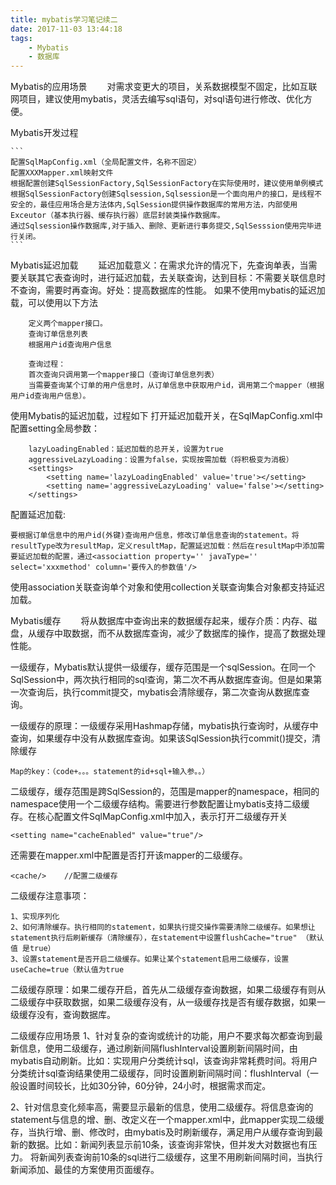 ```yaml
---
title: mybatis学习笔记续二
date: 2017-11-03 13:44:18
tags:
	- Mybatis
	- 数据库
---
```

Mybatis的应用场景
&emsp;&emsp;对需求变更大的项目，关系数据模型不固定，比如互联网项目，建议使用mybatis，灵活去编写sql语句，对sql语句进行修改、优化方便。

Mybatis开发过程
	
	```
	配置SqlMapConfig.xml（全局配置文件，名称不固定）
	配置XXXMapper.xml映射文件
	根据配置创建SqlSessionFactory,SqlSessionFactory在实际使用时，建议使用单例模式
	根据SqlSessionFactory创建Sqlsession,Sqlsession是一个面向用户的接口，是线程不安全的，最佳应用场合是方法体内,SqlSession提供操作数据库的常用方法，内部使用Exceutor（基本执行器、缓存执行器）底层封装类操作数据库。
	通过Sqlsession操作数据库,对于插入、删除、更新进行事务提交,SqlSesssion使用完毕进行关闭。
	```
<!-- more -->
Mybatis延迟加载
&emsp;&emsp;延迟加载意义：在需求允许的情况下，先查询单表，当需要关联其它表查询时，进行延迟加载，去关联查询，达到目标：不需要关联信息时不查询，需要时再查询。好处：提高数据库的性能。
如果不使用mybatis的延迟加载，可以使用以下方法

```	
	定义两个mapper接口。
	查询订单信息列表
	根据用户id查询用户信息

	查询过程：
	首次查询只调用第一个mapper接口（查询订单信息列表）
	当需要查询某个订单的用户信息时，从订单信息中获取用户id，调用第二个mapper（根据用户id查询用户信息）。
```

使用Mybatis的延迟加载，过程如下
打开延迟加载开关，在SqlMapConfig.xml中配置setting全局参数：
```	
	lazyLoadingEnabled：延迟加载的总开关，设置为true
	aggressiveLazyLoading：设置为false，实现按需加载（将积极变为消极）
	<settings>
		<setting name='lazyLoadingEnabled' value='true'></setting>
		<setting name='aggressiveLazyLoading' value='false'></setting>
	</settings>
```
配置延迟加载:
	
	要根据订单信息中的用户id(外键)查询用户信息，修改订单信息查询的statement。将resultType改为resultMap，定义resultMap，配置延迟加载：然后在resultMap中添加需要延迟加载的配置，通过<associattion property='' javaType='' select='xxxmethod' column='要传入的参数值'/>
	

使用association关联查询单个对象和使用collection关联查询集合对象都支持延迟加载。

Mybatis缓存
&emsp;&emsp;将从数据库中查询出来的数据缓存起来，缓存介质：内存、磁盘，从缓存中取数据，而不从数据库查询，减少了数据库的操作，提高了数据处理性能。

一级缓存，Mybatis默认提供一级缓存，缓存范围是一个sqlSession。在同一个SqlSession中，两次执行相同的sql查询，第二次不再从数据库查询。但是如果第一次查询后，执行commit提交，mybatis会清除缓存，第二次查询从数据库查询。

一级缓存的原理：一级缓存采用Hashmap存储，mybatis执行查询时，从缓存中查询，如果缓存中没有从数据库查询。如果该SqlSession执行commit()提交，清除缓存
	
	Map的key：（code+。。。statement的id+sql+输入参。。）

二级缓存，缓存范围是跨SqlSession的，范围是mapper的namespace，相同的namespace使用一个二级缓存结构。需要进行参数配置让mybatis支持二级缓存。在核心配置文件SqlMapConfig.xml中加入，表示打开二级缓存开关
	
	<setting name="cacheEnabled" value="true"/>

还需要在mapper.xml中配置是否打开该mapper的二级缓存。
	
	<cache/>	//配置二级缓存

二级缓存注意事项：
	
	1、实现序列化
	2、如何清除缓存。执行相同的statement，如果执行提交操作需要清除二级缓存。如果想让statement执行后刷新缓存（清除缓存），在statement中设置flushCache="true" （默认值 是true）
	3、设置statement是否开启二级缓存。如果让某个statement启用二级缓存，设置useCache=true（默认值为true

二级缓存原理：如果二缓存开启，首先从二级缓存查询数据，如果二级缓存有则从二级缓存中获取数据，如果二级缓存没有，从一级缓存找是否有缓存数据，如果一级缓存没有，查询数据库。

二级缓存应用场景
1、针对复杂的查询或统计的功能，用户不要求每次都查询到最新信息，使用二级缓存，通过刷新间隔flushInterval设置刷新间隔时间，由mybatis自动刷新。比如：实现用户分类统计sql，该查询非常耗费时间。将用户分类统计sql查询结果使用二级缓存，同时设置刷新间隔时间：flushInterval（一般设置时间较长，比如30分钟，60分钟，24小时，根据需求而定。

2、针对信息变化频率高，需要显示最新的信息，使用二级缓存。将信息查询的statement与信息的增、删、改定义在一个mapper.xml中，此mapper实现二级缓存，当执行增、删、修改时，由mybatis及时刷新缓存，满足用户从缓存查询到最新的数据。比如：新闻列表显示前10条，该查询非常快，但并发大对数据也有压力。
将新闻列表查询前10条的sql进行二级缓存，这里不用刷新间隔时间，当执行新闻添加、最佳的方案使用页面缓存。



















